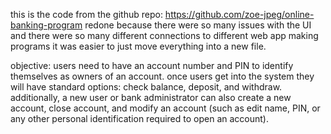 this is the code from the github repo: https://github.com/zoe-jpeg/online-banking-program redone because there were so many issues with the UI and there were so many different connections to different web app making programs it was easier to just move everything into a new file.

objective: users need to have an account number and PIN to identify themselves as owners of an account. once users get into the system they will have standard options: check balance, deposit, and withdraw. additionally, a new user or bank administrator can also create a new account, close account, and modify an account (such as edit name, PIN, or any other personal identification required to open an account).

